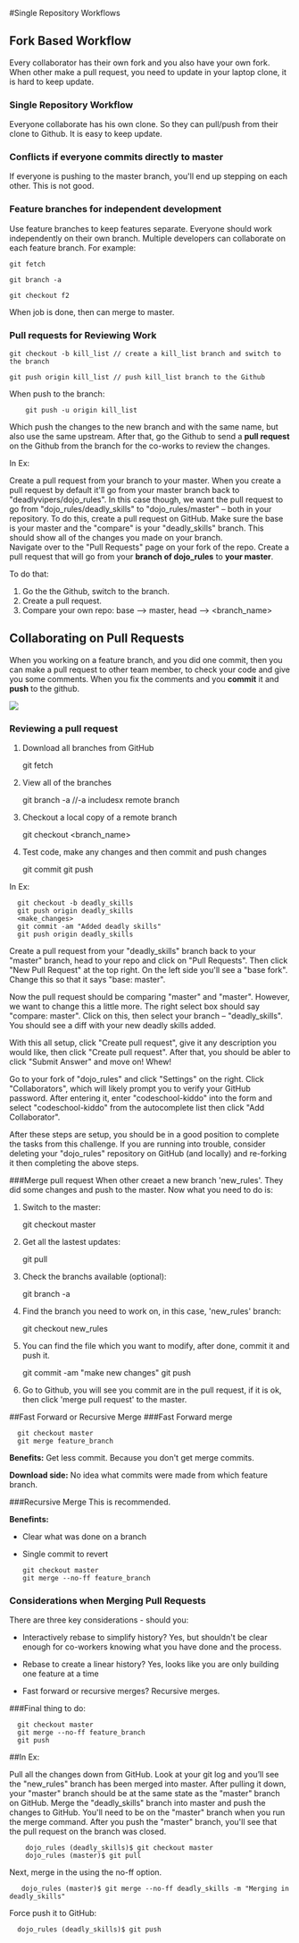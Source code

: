 #Single Repository Workflows
## Fork Based Workflow

Every collaborator has their own fork and you also have your own fork. When other
make a pull request, you need to update in your laptop clone, it is hard to keep update.

### Single Repository Workflow

Everyone collaborate has his own clone. So they can pull/push from their clone to Github.
It is easy to keep update.

### Conflicts if everyone commits directly to master
If everyone is pushing to the master branch, you'll end up stepping on each other.
This is not good.

### Feature branches for independent development
Use feature branches to keep features separate. Everyone should work independently on
their own branch.
Multiple developers can collaborate on each feature branch. For example:

	git fetch
	
	git branch -a
	
	git checkout f2
	
When job is done, then can merge to master.

### Pull requests for Reviewing Work

	git checkout -b kill_list // create a kill_list branch and switch to the branch
	
	git push origin kill_list // push kill_list branch to the Github
	
When push to the branch:

		git push -u origin kill_list
		
Which push the changes to the new branch and with the same name, but also use the same upstream.
After that, go the Github to send a **pull request** on the Github from the branch for the co-works to review the changes.

In Ex:

Create a pull request from your branch to your master. When you create a pull request by default it'll go from your master branch back to "deadlyvipers/dojo_rules". In this case though, we want the pull request to go from "dojo_rules/deadly_skills" to "dojo_rules/master" – both in your repository.
To do this, create a pull request on GitHub. Make sure the base is your master and the "compare" is your "deadly_skills" branch. This should show all of the changes you made on your branch.	
Navigate over to the "Pull Requests" page on your fork of the repo. Create a pull request that will go from your **branch of dojo_rules** to **your master**.

To do that: 

1. Go the the Github, switch to the branch.
2. Create a pull request.
3. Compare your own repo: base --> master, head --> <branch_name>


## Collaborating on Pull Requests

When you working on a feature branch, and you did one commit, then you can make a pull request to other team member,
to check your code and give you some comments. When you fix the comments and you **commit** it and **push** to the github.

![](http://cs.uef.fi/paikka/zhentiw/images/git/pullrequest/1.png)

### Reviewing a pull request

1. Download all branches from GitHub

     git fetch
     
2. View all of the branches

      git branch -a  //-a includesx remote branch
	 
3. Checkout a local copy of a remote branch

      git checkout <branch_name>
	 
4. Test code, make any changes and then commit and push changes

	  <make edits>
	  git commit
	  git push
	  
In Ex:

	  git checkout -b deadly_skills
	  git push origin deadly_skills
	  <make_changes>
	  git commit -am "Added deadly skills"
	  git push origin deadly_skills	  
	  
Create a pull request from your "deadly_skills" branch back to your "master" branch, head to your repo and click on "Pull Requests". Then click "New Pull Request" at the top right. On the left side you'll see a "base fork". Change this so that it says "base: master".

Now the pull request should be comparing "master" and "master". However, we want to change this a little more. The right select box should say "compare: master". Click on this, then select your branch – "deadly_skills". You should see a diff with your new deadly skills added.

With this all setup, click "Create pull request", give it any description you would like, then click "Create pull request". After that, you should be abler to click "Submit Answer" and move on! Whew!

Go to your fork of "dojo_rules" and click "Settings" on the right. Click "Collaborators", which will likely prompt you to verify your GitHub password. After entering it, enter "codeschool-kiddo" into the form and select "codeschool-kiddo" from the autocomplete list then click "Add Collaborator".

After these steps are setup, you should be in a good position to complete the tasks from this challenge. If you are running into trouble, consider deleting your "dojo_rules" repository on GitHub (and locally) and re-forking it then completing the above steps.


###Merge pull request
When other creaet a new branch 'new_rules'. They did some changes and push to the master. 
Now what you need to do is:

1. Switch to the master:

     git checkout master
	  
2. Get all the lastest updates:

     git pull
	  
3. Check the branchs available (optional):

     git branch -a
	  
4. Find the branch you need to work on, in this case, 'new_rules' branch:

     git checkout new_rules
	  
5. You can find the file which you want to modify, after done, commit it and push it.

	  <make changes>
	  git commit -am "make new changes"
	  git push
	  
6. Go to Github, you will see you commit are in the pull request, if it is ok, then click 'merge pull request' to the master.


##Fast Forward or Recursive Merge
###Fast Forward merge

	  git checkout master
	  git merge feature_branch
	  
**Benefits:**
Get less commit. Because you don't get merge commits.

**Download side:**
No idea what commits were made from which feature branch.

###Recursive Merge
This is recommended. 

**Benefints:**

* Clear what was done on a branch
* Single commit to revert

	  git checkout master
	  git merge --no-ff feature_branch
	  

### Considerations when Merging Pull Requests

There are three key considerations - should you:

* Interactively rebase to simplify history?
Yes, but shouldn't be clear enough for co-workers knowing what you have done and the process.

* Rebase to create a linear history?
Yes, looks like you are only building one feature at a time

* Fast forward or recursive merges?
Recursive merges.

###Final thing to do:

	  git checkout master
	  git merge --no-ff feature_branch
	  git push
	  
##In Ex:

Pull all the changes down from GitHub. Look at your git log and you’ll see the "new_rules" branch has been merged into master. After pulling it down, your "master" branch should be at the same state as the "master" branch on GitHub.
Merge the "deadly_skills" branch into master and push the changes to GitHub. You'll need to be on the "master" branch when you run the merge command.
After you push the "master" branch, you'll see that the pull request on the branch was closed.

		dojo_rules (deadly_skills)$ git checkout master
		dojo_rules (master)$ git pull
		
Next, merge in the using the no-ff option.

	   dojo_rules (master)$ git merge --no-ff deadly_skills -m "Merging in deadly_skills"		

Force push it to GitHub:

	  dojo_rules (deadly_skills)$ git push
